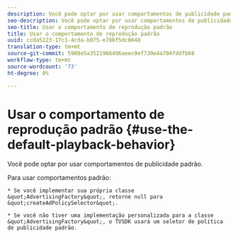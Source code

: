 ```yaml
---
description: Você pode optar por usar comportamentos de publicidade padrão.
seo-description: Você pode optar por usar comportamentos de publicidade padrão.
seo-title: Usar o comportamento de reprodução padrão
title: Usar o comportamento de reprodução padrão
uuid: ccda5223-17c1-4cda-b875-e706f5dc8648
translation-type: tm+mt
source-git-commit: 5908e5a3521966496aeec0ef730e4a704fddfb68
workflow-type: tm+mt
source-wordcount: '73'
ht-degree: 0%

---
```



# Usar o comportamento de reprodução padrão {#use-the-default-playback-behavior}

Você pode optar por usar comportamentos de publicidade padrão.

Para usar comportamentos padrão:

    * Se você implementar sua própria classe &quot;AdvertisingFactory&quot;, retorne null para &quot;createAdPolicySelector&quot;.
    
    * Se você não tiver uma implementação personalizada para a classe &quot;AdvertisingFactory&quot;, o TVSDK usará um seletor de política de publicidade padrão.